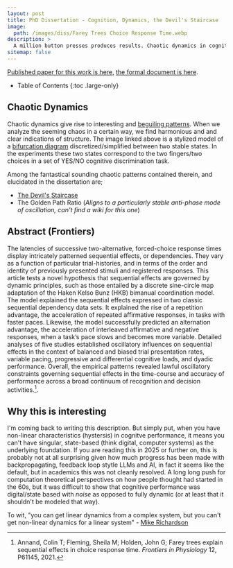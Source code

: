 ```yaml
---
layout: post
title: PhD Dissertation - Cognition, Dynamics, the Devil's Staircase
image: 
  path: /images/diss/Farey Trees Choice Response Time.webp
description: >
  A million button presses produces results. Chaotic dynamics in cognitive processes lead to beguiling patterns.
sitemap: false
---
```


[Published paper for this work is here,](https://www.frontiersin.org/journals/physiology/articles/10.3389/fphys.2021.611145/full) [the formal document is here](https://www.proquest.com/openview/f7fe9173141e6e83b8b421ad5edcd157/1?pq-origsite=gscholar&cbl=18750&diss=y).

- Table of Contents
{:toc .large-only}

## Chaotic Dynamics

Chaotic dynamics give rise to interesting and [beguiling patterns](https://en.wikipedia.org/wiki/Fractal). When we analyze the seeming chaos in a certain way, we find harmonious and and clear indications of structure. The image linked above is a stylized model of a [bifurcation diagram](https://en.wikipedia.org/wiki/Bifurcation_diagram) discretized/simplified between two stable states. In the experiments these two states correspond to the two fingers/two choices in a set of  YES/NO cognitive discrimination task. 

Among the fantastical sounding chaotic patterns contained therein, and elucidated in the dissertation are;
- [The Devil's Staircase](https://en.wikipedia.org/wiki/Singular_function)
- The Golden Path Ratio (*Aligns to a particularly stable anti-phase mode of oscillation, can't find a wiki for this one*)
 
## Abstract (Frontiers)

The latencies of successive two-alternative, forced-choice response times display intricately patterned sequential effects, or dependencies. They vary as a function of particular trial-histories, and in terms of the order and identity of previously presented stimuli and registered responses. This article tests a novel hypothesis that sequential effects are governed by dynamic principles, such as those entailed by a discrete sine-circle map adaptation of the Haken Kelso Bunz (HKB) bimanual coordination model. The model explained the sequential effects expressed in two classic sequential dependency data sets. It explained the rise of a repetition advantage, the acceleration of repeated affirmative responses, in tasks with faster paces. Likewise, the model successfully predicted an alternation advantage, the acceleration of interleaved affirmative and negative responses, when a task’s pace slows and becomes more variable. Detailed analyses of five studies established oscillatory influences on sequential effects in the context of balanced and biased trial presentation rates, variable pacing, progressive and differential cognitive loads, and dyadic performance. Overall, the empirical patterns revealed lawful oscillatory constraints governing sequential effects in the time-course and accuracy of performance across a broad continuum of recognition and decision activities.[^1]. 
 
## Why this is interesting

I'm coming back to writing this description. But simply put, when you have non-linear characteristics (hystersis) in cognitve performance, it means you can't have singular, state-based (think digital, computer systems) as the underlying foundation. If you are reading this in 2025 or further on, this is probably not at all surprising given how much progress has been made with backpropagating, feedback loop stytle LLMs and AI, in fact it seems like the default, but in academics this was not cleanly resolved. A long long push for computation theoretical perspectives on how people thought had started in the 60s, but it was difficult to show that cognitive performance was digital/state based with *noise* as opposed to fully dynamic (or at least that it shouldn't be modeled that way). 

To wit, "you can get linear dynamics from a complex system, but you can't get non-linear dynamics for a linear system" - [Mike Richardson](https://scholar.google.com/citations?user=DJPcjuQAAAAJ&hl=en)


[^1]: Annand, Colin T; Fleming, Sheila M; Holden, John G; Farey trees explain sequential effects in choice response time. *Frontiers in Physiology* 12, P61145, 2021. 